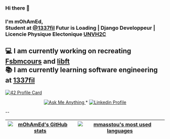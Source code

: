 ### Hi there 👋

### I'm mOhAmEd,<br/> Student at [@1337fil](https://1337.ma/) Futur is Loading | Django Developpeur | Licencie Physique Electonique [UNVH2C](http://www.fsb.univh2c.ma)
## 💻 I am currently working on recreating [Fsbmcours](https://github.com/mmasstou/Fsbmcours) and [libft](https://github.com/mmasstou/libft)<br/> 📚 I am currently learning software engineering at [1337fil](https://1337.ma/)


[![42 Profile Card](https://1337-readme.vercel.app/api/profile?cursus=42cursus&login=mmasstou)](https://github.com/mmasstou)
<br/>
<p align="center">
	<a href="#">
		<img alt="Ask Me Anything" src="https://img.shields.io/badge/-Ask_me_anything-blueviolet?style=flat&logo=Gmail&logoColor=white&link=mailto:mmasstou@student.1337.ma" />
	</a>
	<span> * </span>
	<a href="#">
		<img alt="Linkedin Profile" src="https://img.shields.io/badge/-Linkedin_Profile-0072b1?style=flat&logo=Linkedin&logoColor=white&link=#" />
	</a>
</p>
--

| [![mOhAmEd's GitHub stats](https://github-readme-stats-eight-virid.vercel.app/api?username=mmasstou&count_private=true&theme=calm&show_icons=true)](https://github.com/mmasstou?tab=repositories) | [![mmasstou's most used languages](https://github-readme-stats.vercel.app/api/top-langs/?username=mmasstou&layout=compact&hide_border=true&theme=jolly)](https://github.com/mmasstou?tab=repositories) |
|:-:|:-:|




